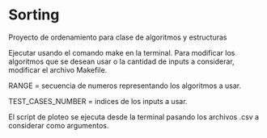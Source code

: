 # Sorting
Proyecto de ordenamiento para clase de algoritmos y estructuras

Ejecutar usando el comando make en la terminal.
Para modificar los algoritmos que se desean usar o la cantidad de inputs a considerar, modificar el archivo Makefile.

RANGE = secuencia de numeros representando los algoritmos a usar.

TEST_CASES_NUMBER = indices de los inputs a usar.

El script de ploteo se ejecuta desde la terminal pasando los archivos .csv a considerar como argumentos.


